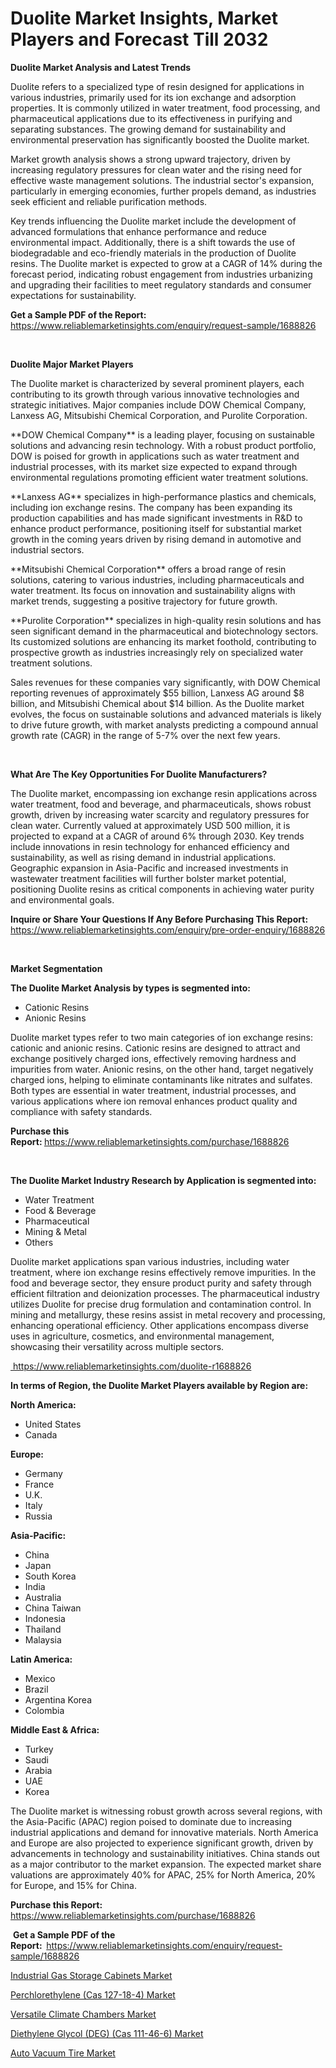 <p><h1>Duolite Market Insights, Market Players and Forecast Till 2032</h1></p><p><strong>Duolite Market Analysis and Latest Trends</strong></p>
<p><p>Duolite refers to a specialized type of resin designed for applications in various industries, primarily used for its ion exchange and adsorption properties. It is commonly utilized in water treatment, food processing, and pharmaceutical applications due to its effectiveness in purifying and separating substances. The growing demand for sustainability and environmental preservation has significantly boosted the Duolite market.</p><p>Market growth analysis shows a strong upward trajectory, driven by increasing regulatory pressures for clean water and the rising need for effective waste management solutions. The industrial sector's expansion, particularly in emerging economies, further propels demand, as industries seek efficient and reliable purification methods. </p><p>Key trends influencing the Duolite market include the development of advanced formulations that enhance performance and reduce environmental impact. Additionally, there is a shift towards the use of biodegradable and eco-friendly materials in the production of Duolite resins. The Duolite market is expected to grow at a CAGR of 14% during the forecast period, indicating robust engagement from industries urbanizing and upgrading their facilities to meet regulatory standards and consumer expectations for sustainability.</p></p>
<p><strong>Get a Sample PDF of the Report:&nbsp;</strong> <a href="https://www.reliablemarketinsights.com/enquiry/request-sample/1688826?utm_campaign=1512&utm_medium=2&utm_source=Github&utm_content=ia&utm_term=06012025&utm_id=duolite">https://www.reliablemarketinsights.com/enquiry/request-sample/1688826</a></p>
<p>&nbsp;</p>
<p><strong>Duolite Major Market Players</strong></p>
<p><p>The Duolite market is characterized by several prominent players, each contributing to its growth through various innovative technologies and strategic initiatives. Major companies include DOW Chemical Company, Lanxess AG, Mitsubishi Chemical Corporation, and Purolite Corporation.</p><p>**DOW Chemical Company** is a leading player, focusing on sustainable solutions and advancing resin technology. With a robust product portfolio, DOW is poised for growth in applications such as water treatment and industrial processes, with its market size expected to expand through environmental regulations promoting efficient water treatment solutions.</p><p>**Lanxess AG** specializes in high-performance plastics and chemicals, including ion exchange resins. The company has been expanding its production capabilities and has made significant investments in R&D to enhance product performance, positioning itself for substantial market growth in the coming years driven by rising demand in automotive and industrial sectors.</p><p>**Mitsubishi Chemical Corporation** offers a broad range of resin solutions, catering to various industries, including pharmaceuticals and water treatment. Its focus on innovation and sustainability aligns with market trends, suggesting a positive trajectory for future growth.</p><p>**Purolite Corporation** specializes in high-quality resin solutions and has seen significant demand in the pharmaceutical and biotechnology sectors. Its customized solutions are enhancing its market foothold, contributing to prospective growth as industries increasingly rely on specialized water treatment solutions.</p><p>Sales revenues for these companies vary significantly, with DOW Chemical reporting revenues of approximately $55 billion, Lanxess AG around $8 billion, and Mitsubishi Chemical about $14 billion. As the Duolite market evolves, the focus on sustainable solutions and advanced materials is likely to drive future growth, with market analysts predicting a compound annual growth rate (CAGR) in the range of 5-7% over the next few years.</p></p>
<p>&nbsp;</p>
<p><strong>What Are The Key Opportunities For Duolite Manufacturers?</strong></p>
<p><p>The Duolite market, encompassing ion exchange resin applications across water treatment, food and beverage, and pharmaceuticals, shows robust growth, driven by increasing water scarcity and regulatory pressures for clean water. Currently valued at approximately USD 500 million, it is projected to expand at a CAGR of around 6% through 2030. Key trends include innovations in resin technology for enhanced efficiency and sustainability, as well as rising demand in industrial applications. Geographic expansion in Asia-Pacific and increased investments in wastewater treatment facilities will further bolster market potential, positioning Duolite resins as critical components in achieving water purity and environmental goals.</p></p>
<p><strong>Inquire or Share Your Questions If Any Before Purchasing This Report:</strong> <a href="https://www.reliablemarketinsights.com/enquiry/pre-order-enquiry/1688826?utm_campaign=1512&utm_medium=2&utm_source=Github&utm_content=ia&utm_term=06012025&utm_id=duolite">https://www.reliablemarketinsights.com/enquiry/pre-order-enquiry/1688826</a></p>
<p>&nbsp;</p>
<p><strong>Market Segmentation</strong></p>
<p><strong>The Duolite Market Analysis by types is segmented into:</strong></p>
<p><ul><li>Cationic Resins</li><li>Anionic Resins</li></ul></p>
<p><p>Duolite market types refer to two main categories of ion exchange resins: cationic and anionic resins. Cationic resins are designed to attract and exchange positively charged ions, effectively removing hardness and impurities from water. Anionic resins, on the other hand, target negatively charged ions, helping to eliminate contaminants like nitrates and sulfates. Both types are essential in water treatment, industrial processes, and various applications where ion removal enhances product quality and compliance with safety standards.</p></p>
<p><strong>Purchase this Report:&nbsp;</strong><a href="https://www.reliablemarketinsights.com/purchase/1688826?utm_campaign=1512&utm_medium=2&utm_source=Github&utm_content=ia&utm_term=06012025&utm_id=duolite">https://www.reliablemarketinsights.com/purchase/1688826</a></p>
<p>&nbsp;</p>
<p><strong>The Duolite Market Industry Research by Application is segmented into:</strong></p>
<p><ul><li>Water Treatment</li><li>Food & Beverage</li><li>Pharmaceutical</li><li>Mining & Metal</li><li>Others</li></ul></p>
<p><p>Duolite market applications span various industries, including water treatment, where ion exchange resins effectively remove impurities. In the food and beverage sector, they ensure product purity and safety through efficient filtration and deionization processes. The pharmaceutical industry utilizes Duolite for precise drug formulation and contamination control. In mining and metallurgy, these resins assist in metal recovery and processing, enhancing operational efficiency. Other applications encompass diverse uses in agriculture, cosmetics, and environmental management, showcasing their versatility across multiple sectors.</p></p>
<p><a href="https://www.reliablemarketinsights.com/duolite-r1688826?utm_campaign=1512&utm_medium=2&utm_source=Github&utm_content=ia&utm_term=06012025&utm_id=duolite">&nbsp;https://www.reliablemarketinsights.com/duolite-r1688826</a></p>
<p><strong>In terms of Region, the Duolite Market Players available by Region are:</strong></p>
<p>
    <p> <strong> North America: </strong>
        <ul>
            <li>United States</li>
            <li>Canada</li>
        </ul>
        </p> 
    <p> <strong> Europe: </strong>
        <ul>
            <li>Germany</li>
            <li>France</li>
            <li>U.K.</li>
            <li>Italy</li>
            <li>Russia</li>
        </ul>
        </p> 
    <p> <strong> Asia-Pacific: </strong>
        <ul>
            <li>China</li>
            <li>Japan</li>
            <li>South Korea</li>
            <li>India</li>
            <li>Australia</li>
            <li>China Taiwan</li>
            <li>Indonesia</li>
            <li>Thailand</li>
            <li>Malaysia</li>
        </ul>
        </p> 
    <p> <strong> Latin America: </strong>
        <ul>
            <li>Mexico</li>
            <li>Brazil</li>
            <li>Argentina Korea</li>
            <li>Colombia</li>
        </ul>
        </p> 
    <p> <strong> Middle East & Africa: </strong>
        <ul>
            <li>Turkey</li>
            <li>Saudi</li>
            <li>Arabia</li>
            <li>UAE</li>
            <li>Korea</li>
        </ul>
    </p>
    </p>
<p><p>The Duolite market is witnessing robust growth across several regions, with the Asia-Pacific (APAC) region poised to dominate due to increasing industrial applications and demand for innovative materials. North America and Europe are also projected to experience significant growth, driven by advancements in technology and sustainability initiatives. China stands out as a major contributor to the market expansion. The expected market share valuations are approximately 40% for APAC, 25% for North America, 20% for Europe, and 15% for China.</p></p>
<p><strong>Purchase this Report: </strong><a href="https://www.reliablemarketinsights.com/purchase/1688826?utm_campaign=1512&utm_medium=2&utm_source=Github&utm_content=ia&utm_term=06012025&utm_id=duolite">https://www.reliablemarketinsights.com/purchase/1688826</a></p>
<p>&nbsp;<strong>Get a Sample PDF of the Report:&nbsp;&nbsp;</strong><a href="https://www.reliablemarketinsights.com/enquiry/request-sample/1688826?utm_campaign=1512&utm_medium=2&utm_source=Github&utm_content=ia&utm_term=06012025&utm_id=duolite">https://www.reliablemarketinsights.com/enquiry/request-sample/1688826</a></p>
<p><strong></strong></p>
<p><p><a href="https://www.linkedin.com/pulse/industrial-gas-storage-cabinets-market-analysis-report-8esjf?utm_campaign=1512&utm_medium=2&utm_source=Github&utm_content=ia&utm_term=06012025&utm_id=duolite">Industrial Gas Storage Cabinets Market</a></p><p><a href="https://github.com/castoriffic/Market-Research-Report-List-5/blob/main/perchlorethylene-cas-127-18-4-market.md?utm_campaign=1512&utm_medium=2&utm_source=Github&utm_content=ia&utm_term=06012025&utm_id=duolite">Perchlorethylene (Cas 127-18-4) Market</a></p><p><a href="https://www.linkedin.com/pulse/revenue-market-growth-projections-versatile-climate-chambers-q7lnf?utm_campaign=1512&utm_medium=2&utm_source=Github&utm_content=ia&utm_term=06012025&utm_id=duolite">Versatile Climate Chambers Market</a></p><p><a href="https://github.com/chongseney974/Market-Research-Report-List-1/blob/main/diethylene-glycol-deg-cas-111-46-6-market.md?utm_campaign=1512&utm_medium=2&utm_source=Github&utm_content=ia&utm_term=06012025&utm_id=duolite">Diethylene Glycol (DEG) (Cas 111-46-6) Market</a></p><p><a href="https://www.linkedin.com/pulse/why-auto-vacuum-tire-market-thriving-48-cagr-through-2032-rce7f?utm_campaign=1512&utm_medium=2&utm_source=Github&utm_content=ia&utm_term=06012025&utm_id=duolite">Auto Vacuum Tire Market</a></p></p>